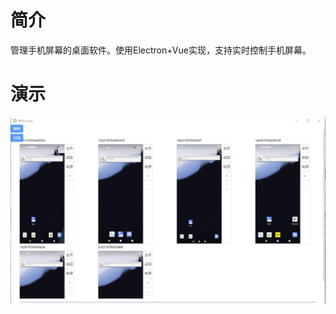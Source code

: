 # 简介

管理手机屏幕的桌面软件。使用Electron+Vue实现，支持实时控制手机屏幕。

# 演示

![首页](https://github.com/fzhzx/AndroidScreen/blob/master/img/1.png)